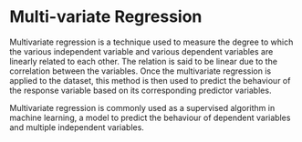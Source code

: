 # Multi-variate Regression

Multivariate regression is a technique used to measure the degree to which the various independent variable and various dependent variables are linearly related to each other. The relation is said to be linear due to the correlation between the variables. Once the multivariate regression is applied to the dataset, this method is then used to predict the behaviour of the response variable based on its corresponding predictor variables. 

Multivariate regression is commonly used as a supervised algorithm in machine learning, a model to predict the behaviour of dependent variables and multiple independent variables.
